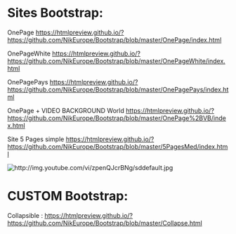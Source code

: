 

# Sites Bootstrap:


OnePage https://htmlpreview.github.io/?https://github.com/NikEurope/Bootstrap/blob/master/OnePage/index.html

OnePageWhite https://htmlpreview.github.io/?https://github.com/NikEurope/Bootstrap/blob/master/OnePageWhite/index.html

OnePagePays https://htmlpreview.github.io/?https://github.com/NikEurope/Bootstrap/blob/master/OnePagePays/index.html


OnePage + VIDEO BACKGROUND World https://htmlpreview.github.io/?https://github.com/NikEurope/Bootstrap/blob/master/OnePage%2BVB/index.html

Site 5 Pages simple https://htmlpreview.github.io/?https://github.com/NikEurope/Bootstrap/blob/master/5PagesMed/index.html






<img alt="http://img.youtube.com/vi/zpenQJcrBNg/sddefault.jpg" src="https://camo.githubusercontent.com/c088049951331216143364ccd4001bff2efaa1dd/687474703a2f2f696d672e796f75747562652e636f6d2f76692f7a70656e514a6372424e672f736464656661756c742e6a7067" data-canonical-src="http://img.youtube.com/vi/zpenQJcrBNg/sddefault.jpg" style="max-width:100%;">


# CUSTOM Bootstrap:

Collapsible : https://htmlpreview.github.io/?https://github.com/NikEurope/Bootstrap/blob/master/Collapse.html
